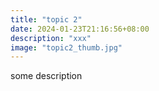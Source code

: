 ```yaml
---
title: "topic 2"
date: 2024-01-23T21:16:56+08:00
description: "xxx"
image: "topic2_thumb.jpg"
---
```

some description
<!--more-->
